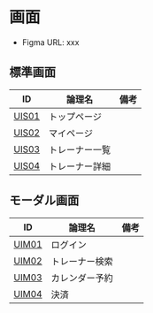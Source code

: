 # 画面

* Figma URL: xxx

## 標準画面

| ID           | 論理名      | 備考 |
|--------------|----------|----|
| [UIS01](UIS01) | トップページ   |    |
| [UIS02](UIS02) | マイページ    |    |
| [UIS03](UIS03) | トレーナー一覧  |    |
| [UIS04](UIS04) | トレーナー詳細  |    |

## モーダル画面

| ID           | 論理名      | 備考 |
|--------------|----------|----|
| [UIM01](UIM01) | ログイン   |    |
| [UIM02](UIM02) | トレーナー検索    |    |
| [UIM03](UIM03) | カレンダー予約  |    |
| [UIM04](UIM04) | 決済  |    |

